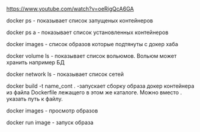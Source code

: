 https://www.youtube.com/watch?v=oeRigQcA6GA

docker ps - показывает список запущеных контейнеров

docker ps a  - показывает список установленных контейнеров

docker images - список образов которые подтянуты с докер хаба

docker volume ls - показывает список вольюмов. Вольюм может хранить например БД

docker network ls - показывает список сетей

docker build -t name_cont . -запускает сборку образа докер контейнера из файла Dockerfile лежащего в этом же каталоге. Можно вместо . указать путь к файлу.

docker images - просмотр образов

docker run image - запуск образа
